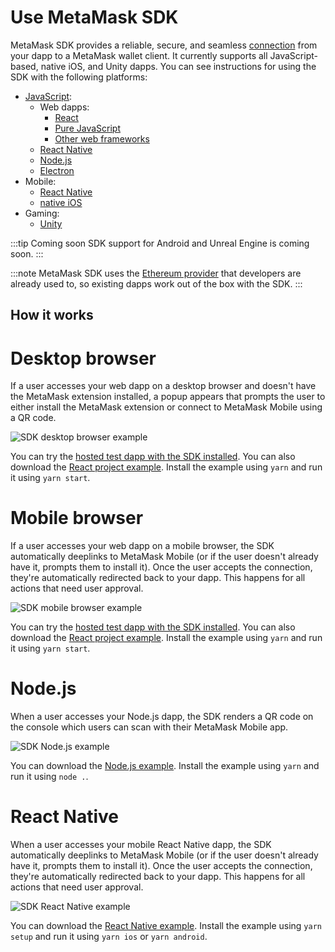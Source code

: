# Use MetaMask SDK

MetaMask SDK provides a reliable, secure, and seamless [connection](../../concepts/sdk-connections.md)
from your dapp to a MetaMask wallet client.
It currently supports all JavaScript-based, native iOS, and Unity dapps.
You can see instructions for using the SDK with the following platforms:

- [JavaScript](javascript/index.md):
  - Web dapps:
    - [React](javascript/react.md)
    - [Pure JavaScript](javascript/pure-js.md)
    - [Other web frameworks](javascript/other-web-frameworks.md)
  - [React Native](javascript/react-native.md)
  - [Node.js](javascript/nodejs.md)
  - [Electron](javascript/electron.md)
- Mobile:
  - [React Native](javascript/react-native.md)
  - [native iOS](ios.md)
- Gaming:
  - [Unity](unity.md)

:::tip Coming soon
SDK support for Android and Unreal Engine is coming soon.
:::

:::note
MetaMask SDK uses the [Ethereum provider](../../reference/provider-api.md) that developers are
already used to, so existing dapps work out of the box with the SDK.
:::

## How it works

<!--tabs-->

# Desktop browser

If a user accesses your web dapp on a desktop browser and doesn't have the MetaMask extension
installed, a popup appears that prompts the user to either install the MetaMask extension or connect
to MetaMask Mobile using a QR code.

![SDK desktop browser example](../../assets/sdk-desktop-browser.gif)

You can try the
[hosted test dapp with the SDK installed](https://c0f4f41c-2f55-4863-921b-sdk-docs.github.io/test-dapp-2/).
You can also download the
[React project example](https://github.com/MetaMask/examples/tree/main/metamask-with/metamask-sdk-create-react-app).
Install the example using `yarn` and run it using `yarn start`.

# Mobile browser

If a user accesses your web dapp on a mobile browser, the SDK automatically deeplinks to MetaMask
Mobile (or if the user doesn't already have it, prompts them to install it).
Once the user accepts the connection, they're automatically redirected back to your dapp.
This happens for all actions that need user approval.

<p align="center">

![SDK mobile browser example](../../assets/sdk-mobile-browser.gif)

</p>

You can try the
[hosted test dapp with the SDK installed](https://c0f4f41c-2f55-4863-921b-sdk-docs.github.io/test-dapp-2/).
You can also download the
[React project example](https://github.com/MetaMask/examples/tree/main/metamask-with/metamask-sdk-create-react-app).
Install the example using `yarn` and run it using `yarn start`.

# Node.js

When a user accesses your Node.js dapp, the SDK renders a QR code on the console which users can
scan with their MetaMask Mobile app.

<p align="center">

![SDK Node.js example](../../assets/sdk-nodejs.gif)

</p>

You can download the
[Node.js example](https://c0f4f41c-2f55-4863-921b-sdk-docs.github.io/downloads/nodejs_v0.0.1_beta5.zip).
Install the example using `yarn` and run it using `node .`.

# React Native

When a user accesses your mobile React Native dapp, the SDK automatically deeplinks to MetaMask
Mobile (or if the user doesn't already have it, prompts them to install it).
Once the user accepts the connection, they're automatically redirected back to your dapp.
This happens for all actions that need user approval.

<p align="center">

![SDK React Native example](../../assets/sdk-react-native.gif)

</p>

You can download the
[React Native example](https://c0f4f41c-2f55-4863-921b-sdk-docs.github.io/downloads/reactNativeApp_v0.1.0.zip).
Install the example using `yarn setup` and run it using `yarn ios` or `yarn android`.

<!--/tabs-->
